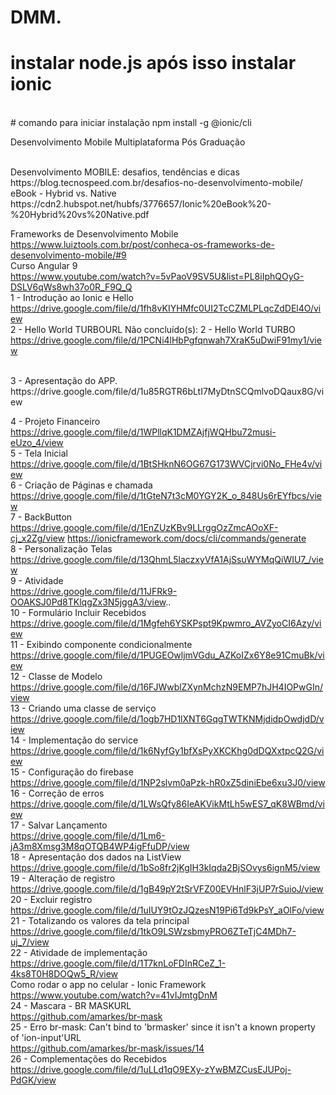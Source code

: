 # DMM.

# instalar node.js após isso instalar ionic
<br>
# comando para iniciar instalação 
npm install -g @ionic/cli

 Desenvolvimento Mobile Multiplataforma Pós Graduação 

 <br> 
 Desenvolvimento MOBILE: desafios, tendências e dicas<br>
 https://blog.tecnospeed.com.br/desafios-no-desenvolvimento-mobile/
<br>
eBook - Hybrid vs. Native <br>
https://cdn2.hubspot.net/hubfs/3776657/Ionic%20eBook%20-%20Hybrid%20vs%20Native.pdf <br>

Frameworks de Desenvolvimento Mobile<br>
https://www.luiztools.com.br/post/conheca-os-frameworks-de-desenvolvimento-mobile/#9
<br>
Curso Angular 9 <br>
https://www.youtube.com/watch?v=5vPaoV9SV5U&list=PL8iIphQOyG-DSLV6qWs8wh37o0R_F9Q_Q <br>
1 - Introdução ao Ionic e Hello <br>
https://drive.google.com/file/d/1fh8vKIYHMfc0UI2TcCZMLPLqcZdDEl4O/view
<br>
2 - Hello World TURBOURL
Não concluído(s): 2 - Hello World TURBO<br>
https://drive.google.com/file/d/1PCNi4lHbPgfqnwah7XraK5uDwiF91my1/view

<br>
3 - Apresentação do APP.<br>
https://drive.google.com/file/d/1u85RGTR6bLtI7MyDtnSCQmlvoDQaux8G/view
<br>

4 - Projeto Financeiro<br>
https://drive.google.com/file/d/1WPllqK1DMZAjfjWQHbu72musi-eUzo_4/view
<br>
5 - Tela Inicial<br>
https://drive.google.com/file/d/1BtSHknN6OG67G173WVCjrvi0No_FHe4v/view
<br>
6 - Criação de Páginas e chamada<br>
https://drive.google.com/file/d/1tGteN7t3cM0YGY2K_o_848Us6rEYfbcs/view
<br>
7 - BackButton<br>
https://drive.google.com/file/d/1EnZUzKBv9LLrggOzZmcAOoXF-cj_x2Zg/view
https://ionicframework.com/docs/cli/commands/generate
<br>
8 - Personalização Telas<br>
https://drive.google.com/file/d/13QhmL5laczxyVfA1AjSsuWYMqQiWIU7_/view
<br>
9 - Atividade<br>
https://drive.google.com/file/d/11JFRk9-OOAKSJ0Pd8TKlqgZx3N5jggA3/view..
<br>
10 - Formulário Incluir Recebidos<br>
https://drive.google.com/file/d/1Mgfeh6YSKPspt9Kpwmro_AVZyoCI6Azy/view
<br>
11 - Exibindo componente condicionalmente<br>
https://drive.google.com/file/d/1PUGEOwljmVGdu_AZKoIZx6Y8e91CmuBk/view
<br>
12 - Classe de Modelo<br>
https://drive.google.com/file/d/16FJWwblZXynMchzN9EMP7hJH4IOPwGIn/view
<br>
13 - Criando uma classe de serviço<br>
https://drive.google.com/file/d/1ogb7HD1lXNT6GqgTWTKNMjdidpOwdjdD/view
<br>
14 - Implementação do service
https://drive.google.com/file/d/1k6NyfGy1bfXsPyXKCKhg0dDQXxtpcQ2G/view
<br>
15 - Configuração do firebase<br>
https://drive.google.com/file/d/1NP2slvm0aPzk-hR0xZ5diniEbe6xu3J0/view
<br>
16 - Correção de erros<br>
https://drive.google.com/file/d/1LWsQfy86IeAKVikMtLh5wES7_qK8WBmd/view
<br>
17 - Salvar Lançamento<br>
https://drive.google.com/file/d/1Lm6-jA3m8Xmsg3M8qOTQB4WP4igFfuDP/view
<br>
18 - Apresentação dos dados na ListView<br>
https://drive.google.com/file/d/1bSo8fr2jKgIH3kIqda2BjSOvys6ignM5/view
<br>
19 - Alteração de registro<br>
https://drive.google.com/file/d/1gB49pY2tSrVFZ00EVHnlF3jUP7rSuioJ/view
<br>
20 - Excluir registro<br>
https://drive.google.com/file/d/1uIUY9tOzJQzesN19Pi6Td9kPsY_aOlFo/view
<br>
21 - Totalizando os valores da tela principal<br>
https://drive.google.com/file/d/1tkO9LSWzsbmyPRO6ZTeTjC4MDh7-uj_7/view
<br>
22 - Atividade de implementação<br>
https://drive.google.com/file/d/1T7knLoFDInRCeZ_1-4ks8T0H8DOQw5_R/view
<br>
Como rodar o app no celular - Ionic Framework<br>
https://www.youtube.com/watch?v=41vIJmtgDnM
<br>
24 - Mascara - BR MASKURL<br>
https://github.com/amarkes/br-mask
<br>
25 - Erro br-mask: Can't bind to 'brmasker' since it isn't a known property of 'ion-input'URL<br>
https://github.com/amarkes/br-mask/issues/14
<br>
26 - Complementações do Recebidos<br>
https://drive.google.com/file/d/1uLLd1qO9EXy-zYwBMZCusEJUPoj-PdGK/view